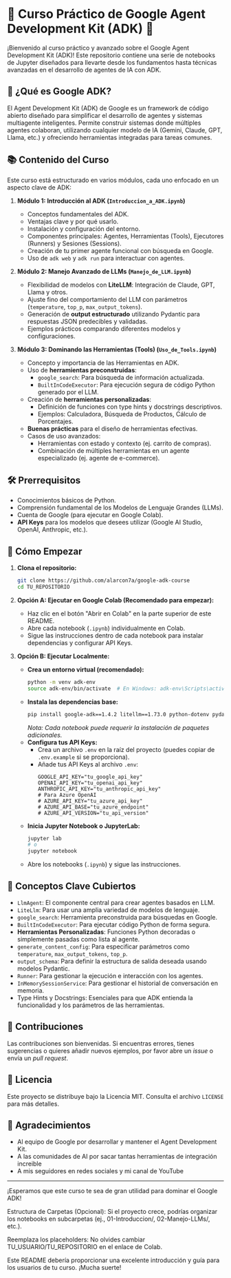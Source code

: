 # 🚀 Curso Práctico de Google Agent Development Kit (ADK) 🤖

¡Bienvenido al curso práctico y avanzado sobre el Google Agent Development Kit (ADK)! Este repositorio contiene una serie de notebooks de Jupyter diseñados para llevarte desde los fundamentos hasta técnicas avanzadas en el desarrollo de agentes de IA con ADK.

## 🎯 ¿Qué es Google ADK?

El Agent Development Kit (ADK) de Google es un framework de código abierto diseñado para simplificar el desarrollo de agentes y sistemas multiagente inteligentes. Permite construir sistemas donde múltiples agentes colaboran, utilizando cualquier modelo de IA (Gemini, Claude, GPT, Llama, etc.) y ofreciendo herramientas integradas para tareas comunes.

## 📚 Contenido del Curso

Este curso está estructurado en varios módulos, cada uno enfocado en un aspecto clave de ADK:

1.  **Módulo 1: Introducción al ADK (`Introduccion_a_ADK.ipynb`)**
    *   Conceptos fundamentales del ADK.
    *   Ventajas clave y por qué usarlo.
    *   Instalación y configuración del entorno.
    *   Componentes principales: Agentes, Herramientas (Tools), Ejecutores (Runners) y Sesiones (Sessions).
    *   Creación de tu primer agente funcional con búsqueda en Google.
    *   Uso de `adk web` y `adk run` para interactuar con agentes.

2.  **Módulo 2: Manejo Avanzado de LLMs (`Manejo_de_LLM.ipynb`)**
    *   Flexibilidad de modelos con **LiteLLM**: Integración de Claude, GPT, Llama y otros.
    *   Ajuste fino del comportamiento del LLM con parámetros (`temperature`, `top_p`, `max_output_tokens`).
    *   Generación de **output estructurado** utilizando Pydantic para respuestas JSON predecibles y validadas.
    *   Ejemplos prácticos comparando diferentes modelos y configuraciones.

3.  **Módulo 3: Dominando las Herramientas (Tools) (`Uso_de_Tools.ipynb`)**
    *   Concepto y importancia de las Herramientas en ADK.
    *   Uso de **herramientas preconstruidas**:
        *   `google_search`: Para búsqueda de información actualizada.
        *   `BuiltInCodeExecutor`: Para ejecución segura de código Python generado por el LLM.
    *   Creación de **herramientas personalizadas**:
        *   Definición de funciones con type hints y docstrings descriptivos.
        *   Ejemplos: Calculadora, Búsqueda de Productos, Cálculo de Porcentajes.
    *   **Buenas prácticas** para el diseño de herramientas efectivas.
    *   Casos de uso avanzados:
        *   Herramientas con estado y contexto (ej. carrito de compras).
        *   Combinación de múltiples herramientas en un agente especializado (ej. agente de e-commerce).

## 🛠️ Prerrequisitos

*   Conocimientos básicos de Python.
*   Comprensión fundamental de los Modelos de Lenguaje Grandes (LLMs).
*   Cuenta de Google (para ejecutar en Google Colab).
*   **API Keys** para los modelos que desees utilizar (Google AI Studio, OpenAI, Anthropic, etc.).

## 🚀 Cómo Empezar

1.  **Clona el repositorio:**
    ```bash
    git clone https://github.com/alarcon7a/google-adk-course
    cd TU_REPOSITORIO
    ```
2.  **Opción A: Ejecutar en Google Colab (Recomendado para empezar):**
    *   Haz clic en el botón "Abrir en Colab" en la parte superior de este README.
    *   Abre cada notebook (`.ipynb`) individualmente en Colab.
    *   Sigue las instrucciones dentro de cada notebook para instalar dependencias y configurar API Keys.

3.  **Opción B: Ejecutar Localmente:**
    *   **Crea un entorno virtual (recomendado):**
        ```bash
        python -m venv adk-env
        source adk-env/bin/activate  # En Windows: adk-env\Scripts\activate
        ```
    *   **Instala las dependencias base:**
        ```bash
        pip install google-adk==1.4.2 litellm==1.73.0 python-dotenv pydantic jupyter
        ```
        *Nota: Cada notebook puede requerir la instalación de paquetes adicionales.*
    *   **Configura tus API Keys:**
        *   Crea un archivo `.env` en la raíz del proyecto (puedes copiar de `.env.example` si se proporciona).
        *   Añade tus API Keys al archivo `.env`:
            ```env
            GOOGLE_API_KEY="tu_google_api_key"
            OPENAI_API_KEY="tu_openai_api_key"
            ANTHROPIC_API_KEY="tu_anthropic_api_key"
            # Para Azure OpenAI
            # AZURE_API_KEY="tu_azure_api_key"
            # AZURE_API_BASE="tu_azure_endpoint"
            # AZURE_API_VERSION="tu_api_version"
            ```
    *   **Inicia Jupyter Notebook o JupyterLab:**
        ```bash
        jupyter lab
        # o
        jupyter notebook
        ```
    *   Abre los notebooks (`.ipynb`) y sigue las instrucciones.

## 🔑 Conceptos Clave Cubiertos

*   `LlmAgent`: El componente central para crear agentes basados en LLM.
*   `LiteLlm`: Para usar una amplia variedad de modelos de lenguaje.
*   `google_search`: Herramienta preconstruida para búsquedas en Google.
*   `BuiltInCodeExecutor`: Para ejecutar código Python de forma segura.
*   **Herramientas Personalizadas**: Funciones Python decoradas o simplemente pasadas como lista al agente.
*   `generate_content_config`: Para especificar parámetros como `temperature`, `max_output_tokens`, `top_p`.
*   `output_schema`: Para definir la estructura de salida deseada usando modelos Pydantic.
*   `Runner`: Para gestionar la ejecución e interacción con los agentes.
*   `InMemorySessionService`: Para gestionar el historial de conversación en memoria.
*   Type Hints y Docstrings: Esenciales para que ADK entienda la funcionalidad y los parámetros de las herramientas.

## 🙌 Contribuciones

Las contribuciones son bienvenidas. Si encuentras errores, tienes sugerencias o quieres añadir nuevos ejemplos, por favor abre un _issue_ o envía un _pull request_.

## 📄 Licencia

Este proyecto se distribuye bajo la Licencia MIT. Consulta el archivo `LICENSE` para más detalles.

## 🙏 Agradecimientos

*   Al equipo de Google por desarrollar y mantener el Agent Development Kit.
*   A las comunidades de AI por sacar tantas herramientas de integración increible
*   A mis seguidores en redes sociales y mi canal de YouTube

---

¡Esperamos que este curso te sea de gran utilidad para dominar el Google ADK!

Estructura de Carpetas (Opcional): Si el proyecto crece, podrías organizar los notebooks en subcarpetas (ej., 01-Introduccion/, 02-Manejo-LLMs/, etc.).

Reemplaza los placeholders: No olvides cambiar TU_USUARIO/TU_REPOSITORIO en el enlace de Colab.

Este README debería proporcionar una excelente introducción y guía para los usuarios de tu curso. ¡Mucha suerte!
